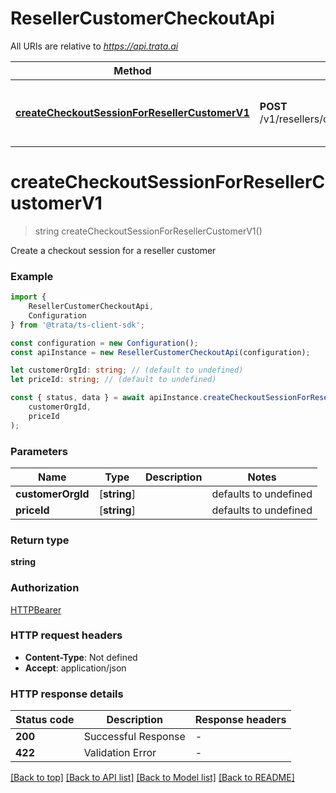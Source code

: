# ResellerCustomerCheckoutApi

All URIs are relative to *https://api.trata.ai*

|Method | HTTP request | Description|
|------------- | ------------- | -------------|
|[**createCheckoutSessionForResellerCustomerV1**](#createcheckoutsessionforresellercustomerv1) | **POST** /v1/resellers/customers/{customer_org_id}/pricing/{price_id}/checkout | Create Checkout Session For Reseller Customer|

# **createCheckoutSessionForResellerCustomerV1**
> string createCheckoutSessionForResellerCustomerV1()

Create a checkout session for a reseller customer

### Example

```typescript
import {
    ResellerCustomerCheckoutApi,
    Configuration
} from '@trata/ts-client-sdk';

const configuration = new Configuration();
const apiInstance = new ResellerCustomerCheckoutApi(configuration);

let customerOrgId: string; // (default to undefined)
let priceId: string; // (default to undefined)

const { status, data } = await apiInstance.createCheckoutSessionForResellerCustomerV1(
    customerOrgId,
    priceId
);
```

### Parameters

|Name | Type | Description  | Notes|
|------------- | ------------- | ------------- | -------------|
| **customerOrgId** | [**string**] |  | defaults to undefined|
| **priceId** | [**string**] |  | defaults to undefined|


### Return type

**string**

### Authorization

[HTTPBearer](../README.md#HTTPBearer)

### HTTP request headers

 - **Content-Type**: Not defined
 - **Accept**: application/json


### HTTP response details
| Status code | Description | Response headers |
|-------------|-------------|------------------|
|**200** | Successful Response |  -  |
|**422** | Validation Error |  -  |

[[Back to top]](#) [[Back to API list]](../README.md#documentation-for-api-endpoints) [[Back to Model list]](../README.md#documentation-for-models) [[Back to README]](../README.md)

